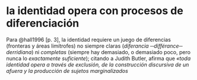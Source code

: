 # la identidad opera con procesos de diferenciación

Para @hall1996 [p. 3], la identidad requiere un juego de diferencias (fronteras y áreas limítrofes) no siempre claras (*diferancia ─différance─ derridiana*) ni *completas* (siempre hay demasiado, o demasiado poco, pero nunca lo *exactamente suficiente*); citando a Judith Butler, afirma que *«toda identidad opera a través de exclusión, de la construcción discursiva de un afuera y la producción de sujetos marginalizados*
